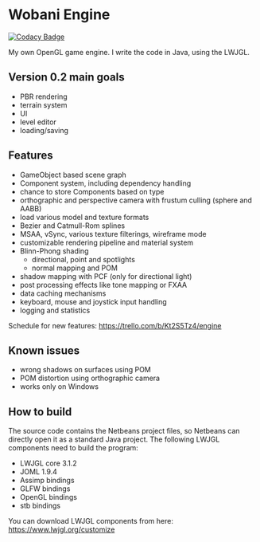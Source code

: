 # Wobani Engine

[![Codacy Badge](https://api.codacy.com/project/badge/Grade/8d2dcf1afc754bcdb5576bebc5493988)](https://app.codacy.com/app/racz1666/Wobani-Engine?utm_source=github.com&utm_medium=referral&utm_content=racz16/Wobani-Engine&utm_campaign=badger)

My own OpenGL game engine. I write the code in Java, using the LWJGL.

## Version 0.2 main goals
- PBR rendering
- terrain system
- UI
- level editor
- loading/saving

## Features
- GameObject based scene graph
- Component system, including dependency handling
- chance to store Components based on type
- orthographic and perspective camera with frustum culling (sphere and AABB)
- load various model and texture formats
- Bezier and Catmull-Rom splines
- MSAA, vSync, various texture filterings, wireframe mode
- customizable rendering pipeline and material system
- Blinn-Phong shading
  - directional, point and spotlights
  - normal mapping and POM
- shadow mapping with PCF (only for directional light)
- post processing effects like tone mapping or FXAA
- data caching mechanisms
- keyboard, mouse and joystick input handling
- logging and statistics

Schedule for new features: https://trello.com/b/Kt2S5Tz4/engine

## Known issues
- wrong shadows on surfaces using POM
- POM distortion using orthographic camera
- works only on Windows

## How to build
The source code contains the Netbeans project files, so Netbeans can directly open it as a standard Java project. The following LWJGL components need to build the program:
- LWJGL core 3.1.2
- JOML 1.9.4
- Assimp bindings
- GLFW bindings
- OpenGL bindings
- stb bindings

You can download LWJGL components from here: https://www.lwjgl.org/customize
